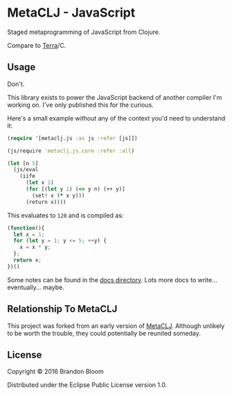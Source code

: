 # MetaCLJ - JavaScript

Staged metaprogramming of JavaScript from Clojure.

Compare to [Terra][1]/C.


## Usage

Don't.

This library exists to power the JavaScript backend of another compiler I'm
working on. I've only published this for the curious.

Here's a small example without any of the context you'd need to understand it:

```clojure
(require '[metaclj.js :as js :refer [js]])

(js/require 'metaclj.js.core :refer :all)

(let [n 5]
  (js/eval
    (iife
      (let x 1)
      (for [(let y 1) (<= y n) (++ y)]
        (set! x (* x y)))
      (return x))))
```

This evaluates to `120` and is compiled as:

```javascript
(function(){
  let x = 1;
  for (let y = 1; y <= 5; ++y) {
    x = x * y;
  };
  return x;
})()
```

Some notes can be found in the [docs directory](./docs).
Lots more docs to write... eventually... maybe.


## Relationship To MetaCLJ

This project was forked from an early version of [MetaCLJ][2]. Although
unlikely to be worth the trouble, they could potentially be reunited someday.


## License

Copyright © 2016 Brandon Bloom

Distributed under the Eclipse Public License version 1.0.


[1]: http://terralang.org
[2]: https://github.com/brandonbloom/metaclj
